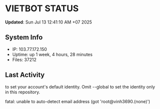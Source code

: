 # VIETBOT STATUS
**Updated**: Sun Jul 13 12:41:10 AM +07 2025

## System Info
- IP: 103.77.172.150
- Uptime: up 1 week, 4 hours, 28 minutes
- Files: 37212

## Last Activity

to set your account's default identity.
Omit --global to set the identity only in this repository.

fatal: unable to auto-detect email address (got 'root@vinh3690.(none)')
